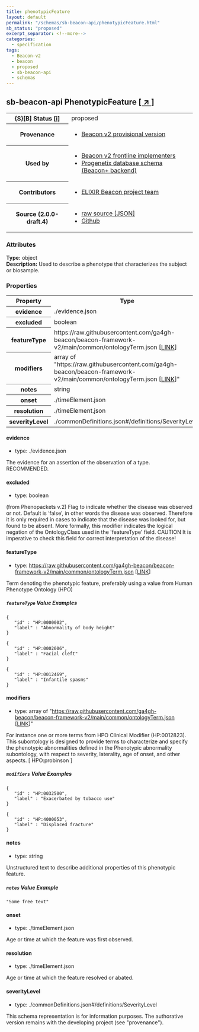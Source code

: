 ```yaml
---
title: phenotypicFeature
layout: default
permalink: "/schemas/sb-beacon-api/phenotypicFeature.html"
sb_status: "proposed"
excerpt_separator: <!--more-->
categories:
  - specification
tags:
  - Beacon-v2
  - beacon
  - proposed
  - sb-beacon-api
  - schemas
---
```


<div id="schema-header-title">
  <h2><span id="schema-header-title-project">sb-beacon-api</span> PhenotypicFeature <a href="https://github.com/ga4gh-schemablocks/sb-beacon-api" target="_BLANK">[ &nearr; ]</a></h2>
</div>

<table id="schema-header-table">
<tr>
<th>{S}[B] Status <a href="https://schemablocks.org/about/sb-status-levels.html">[i]</a></th>
<td><div id="schema-header-status">proposed</div></td>
</tr>
<tr><th>Provenance</th><td><ul>
<li><a href="https://github.com/ga4gh-beacon/">Beacon v2 provisional version</a></li>
</ul></td></tr>
<tr><th>Used by</th><td><ul>
<li><a href="https://ga4gh-approval-service-registry.ega-archive.org">Beacon v2 frontline implementers</a></li>
<li><a href="https://docs.progenetix.org/beaconplus/">Progenetix database schema (Beacon+ backend)</a></li>
</ul></td></tr>


<!--more-->
<tr><th>Contributors</th><td><ul>
<li><a href="https://beacon-project.io/categories/people.html">ELIXIR Beacon project team</a></li>
</ul></td></tr>
<tr><th>Source (2.0.0-draft.4)</th><td><ul>
<li><a href="current/phenotypicFeature.json" target="_BLANK">raw source [JSON]</a></li>
<li><a href="https://github.com/ga4gh-schemablocks/sb-beacon-api/blob/master/schemas/models/common/phenotypicFeature.yaml" target="_BLANK">Github</a></li>
</ul></td></tr>
</table>

<div id="schema-attributes-title"><h3>Attributes</h3></div>

  
__Type:__ object  
__Description:__ Used to describe a phenotype that characterizes the subject or biosample.
### Properties

<table id="schema-properties-table">
<tr><th>Property</th><th>Type</th></tr>
<tr><th>evidence</th><td>./evidence.json</td></tr>
<tr><th>excluded</th><td>boolean</td></tr>
<tr><th>featureType</th><td>https://raw.githubusercontent.com/ga4gh-beacon/beacon-framework-v2/main/common/ontologyTerm.json [<a href="https://raw.githubusercontent.com/ga4gh-beacon/beacon-framework-v2/main/common/ontologyTerm.json">LINK</a>]</td></tr>
<tr><th>modifiers</th><td>array of "https://raw.githubusercontent.com/ga4gh-beacon/beacon-framework-v2/main/common/ontologyTerm.json [<a href="https://raw.githubusercontent.com/ga4gh-beacon/beacon-framework-v2/main/common/ontologyTerm.json">LINK</a>]"</td></tr>
<tr><th>notes</th><td>string</td></tr>
<tr><th>onset</th><td>./timeElement.json</td></tr>
<tr><th>resolution</th><td>./timeElement.json</td></tr>
<tr><th>severityLevel</th><td>./commonDefinitions.json#/definitions/SeverityLevel</td></tr>
</table>


#### evidence

* type: ./evidence.json

The evidence for an assertion of the observation of a type. RECOMMENDED.


#### excluded

* type: boolean

(from Phenopackets v.2) Flag to indicate whether the disease was observed or not. Default is ‘false’, in other words the disease was observed. Therefore it is only required in cases to indicate that the disease was looked for, but found to be absent. More formally, this modifier indicates the logical negation of the OntologyClass used in the 'featureType' field. CAUTION It is imperative to check this field for correct interpretation of the disease!


#### featureType

* type: https://raw.githubusercontent.com/ga4gh-beacon/beacon-framework-v2/main/common/ontologyTerm.json [<a href="https://raw.githubusercontent.com/ga4gh-beacon/beacon-framework-v2/main/common/ontologyTerm.json">LINK</a>]

Term denoting the phenotypic feature, preferably using a value from Human Phenotype Ontology (HPO)

##### `featureType` Value Examples  

```
{
   "id" : "HP:0000002",
   "label" : "Abnormality of body height"
}
```
```
{
   "id" : "HP:0002006",
   "label" : "Facial cleft"
}
```
```
{
   "id" : "HP:0012469",
   "label" : "Infantile spasms"
}
```

#### modifiers

* type: array of "https://raw.githubusercontent.com/ga4gh-beacon/beacon-framework-v2/main/common/ontologyTerm.json [<a href="https://raw.githubusercontent.com/ga4gh-beacon/beacon-framework-v2/main/common/ontologyTerm.json">LINK</a>]"

For instance one or more terms from HPO Clinical Modifier (HP:0012823). This subontology is designed to provide terms to characterize and specify the phenotypic abnormalities defined in the Phenotypic abnormality subontology, with respect to severity, laterality, age of onset, and other aspects. [ HPO:probinson ] 

##### `modifiers` Value Examples  

```
{
   "id" : "HP:0032500",
   "label" : "Exacerbated by tobacco use"
}
```
```
{
   "id" : "HP:4000053",
   "label" : "Displaced fracture"
}
```

#### notes

* type: string

Unstructured text to describe additional properties of this phenotypic feature.

##### `notes` Value Example  

```
"Some free text"
```

#### onset

* type: ./timeElement.json

Age or time at which the feature was first observed.


#### resolution

* type: ./timeElement.json

Age or time at which the feature resolved or abated.


#### severityLevel

* type: ./commonDefinitions.json#/definitions/SeverityLevel



<div id="schema-footer"> This schema representation is for information purposes. The authorative  version remains with the developing project (see "provenance"). </div>


